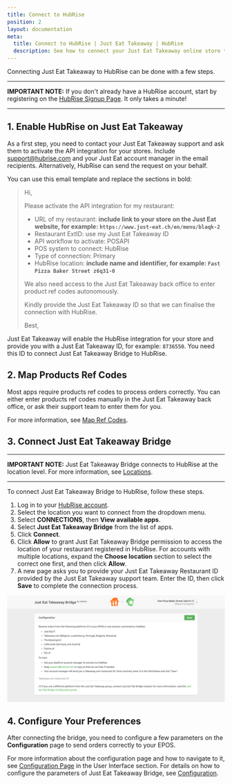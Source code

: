 ```yaml
---
title: Connect to HubRise
position: 2
layout: documentation
meta:
  title: Connect to HubRise | Just Eat Takeaway | HubRise
  description: See how to connect your Just Eat Takeaway online store to HubRise. Connection is simple. Send the link of your Just Eat Takeaway page to HubRise and follow a few steps to connect.
---
```


Connecting Just Eat Takeaway to HubRise can be done with a few steps.

---

**IMPORTANT NOTE:** If you don't already have a HubRise account, start by registering on the [HubRise Signup Page](https://manager.hubrise.com/signup). It only takes a minute!

---

## 1. Enable HubRise on Just Eat Takeaway

As a first step, you need to contact your Just Eat Takeaway support and ask them to activate the API integration for your stores. Include [support@hubrise.com](mailto:support@hubrise.com) and your Just Eat account manager in the email recipients. Alternatively, HubRise can send the request on your behalf.

You can use this email template and replace the sections in bold:

> Hi,
>
> Please activate the API integration for my restaurant:
>
> - URL of my restaurant: **include link to your store on the Just Eat website, for example: `https://www.just-eat.ch/en/menu/blaqk-2`**
> - Restaurant ExtID: use my Just Eat Takeaway ID
> - API workflow to activate: POSAPI
> - POS system to connect: HubRise
> - Type of connection: Primary
> - HubRise location: **include name and identifier, for example: `Fast Pizza Baker Street z6q31-0`**
>
> We also need access to the Just Eat Takeaway back office to enter product ref codes autonomously.
>
> Kindly provide the Just Eat Takeaway ID so that we can finalise the connection with HubRise.
>
> Best,

Just Eat Takeaway will enable the HubRise integration for your store and provide you with a Just Eat Takeaway ID, for example: `8736550`. You need this ID to connect Just Eat Takeaway Bridge to HubRise.

## 2. Map Products Ref Codes

Most apps require products ref codes to process orders correctly. You can either enter products ref codes manually in the Just Eat Takeaway back office, or ask their support team to enter them for you.

For more information, see [Map Ref Codes](/apps/just-eat-takeaway/map-ref-codes).

## 3. Connect Just Eat Takeaway Bridge

---

**IMPORTANT NOTE:** Just Eat Takeaway Bridge connects to HubRise at the location level. For more information, see [Locations](/docs/locations/).

---

To connect Just Eat Takeaway Bridge to HubRise, follow these steps.

1. Log in to your [HubRise account](https://manager.hubrise.com).
1. Select the location you want to connect from the dropdown menu.
1. Select **CONNECTIONS**, then **View available apps**.
1. Select **Just Eat Takeaway Bridge** from the list of apps.
1. Click **Connect**.
1. Click **Allow** to grant Just Eat Takeaway Bridge permission to access the location of your restaurant registered in HubRise. For accounts with multiple locations, expand the **Choose location** section to select the correct one first, and then click **Allow**.
1. A new page asks you to provide your Just Eat Takeaway Restaurant ID provided by the Just Eat Takeaway support team. Enter the ID, then click **Save** to complete the connection process.

![Just Eat Takeaway Restaurant ID](../images/001-en-jet-restaurant-id.png)

## 4. Configure Your Preferences

After connecting the bridge, you need to configure a few parameters on the **Configuration** page to send orders correctly to your EPOS.

For more information about the configuration page and how to navigate to it, see [Configuration Page](/apps/just-eat-takeaway/user-interface/#configuration-page) in the User Interface section. For details on how to configure the parameters of Just Eat Takeaway Bridge, see [Configuration](/apps/just-eat-takeaway/configuration).
